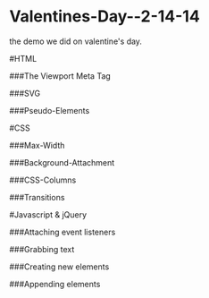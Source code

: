 Valentines-Day--2-14-14
=======================

the demo we did on valentine's day.

#HTML

###The Viewport Meta Tag

###SVG

###Pseudo-Elements

#CSS

###Max-Width

###Background-Attachment

###CSS-Columns

###Transitions

#Javascript & jQuery

###Attaching event listeners

###Grabbing text

###Creating new elements

###Appending elements